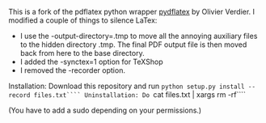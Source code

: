 This is a fork of the pdflatex python wrapper [pydflatex](https://github.com/olivierverdier/pydflatex) by Olivier Verdier. I modified a couple of things to silence LaTex:
* I use the -output-directory=.tmp to move all the annoying auxiliary files to the hidden directory .tmp. The final PDF output file is then moved back from here to the base directory.
* I added the -synctex=1 option for TeXShop
* I removed the -recorder option.

Installation: Download this repository and run ```python setup.py install --record files.txt````
Uninstallation: Do ```cat files.txt | xargs rm -rf````

(You have to add a sudo depending on your permissions.)